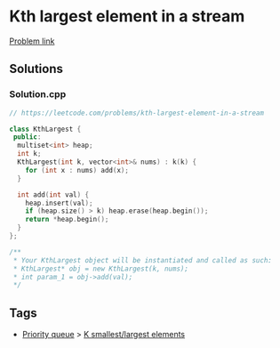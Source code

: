 # Kth largest element in a stream

[Problem link](https://leetcode.com/problems/kth-largest-element-in-a-stream)

## Solutions


### Solution.cpp
```cpp
// https://leetcode.com/problems/kth-largest-element-in-a-stream

class KthLargest {
 public:
  multiset<int> heap;
  int k;
  KthLargest(int k, vector<int>& nums) : k(k) {
    for (int x : nums) add(x);
  }

  int add(int val) {
    heap.insert(val);
    if (heap.size() > k) heap.erase(heap.begin());
    return *heap.begin();
  }
};

/**
 * Your KthLargest object will be instantiated and called as such:
 * KthLargest* obj = new KthLargest(k, nums);
 * int param_1 = obj->add(val);
 */
```
## Tags

* [Priority queue](/Collections/priority-queue.md#priority-queue) > [K smallest/largest elements](/Collections/priority-queue.md#k-smallest-largest-elements)

